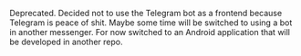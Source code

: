 Deprecated. Decided not to use the Telegram bot as a frontend because Telegram is peace of shit. Maybe some time will be switched to using a bot in another messenger. For now switched to an Android application that will be developed in another repo.
